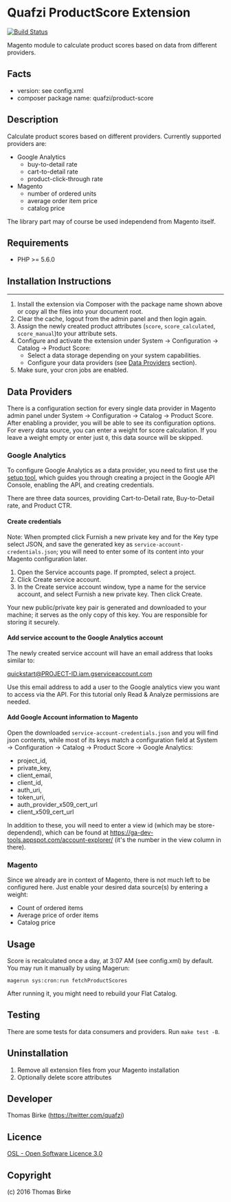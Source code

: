 # Quafzi ProductScore Extension
[![Build
Status](https://travis-ci.org/quafzi/magento-product-score.svg?branch=develop)](https://travis-ci.org/quafzi/magento-product-score)

Magento module to calculate product scores based on data from different providers.

## Facts
- version: see config.xml
- composer package name: quafzi/product-score

## Description
Calculate product scores based on different providers.
Currently supported providers are:

* Google Analytics
  * buy-to-detail rate
  * cart-to-detail rate
  * product-click-through rate
* Magento
  * number of ordered units
  * average order item price
  * catalog price

The library part may of course be used independend from Magento itself.

## Requirements
- PHP >= 5.6.0

## Installation Instructions
-------------------------
1. Install the extension via Composer with the package name shown above or copy all the files into your document root.
2. Clear the cache, logout from the admin panel and then login again.
3. Assign the newly created product attributes (``score``, ``score_calculated``, ``score_manual``)to your attribute sets.
4. Configure and activate the extension under System → Configuration → Catalog → Product Score:
   * Select a data storage depending on your system capabilities.
   * Configure your data providers (see [Data Providers](#data-providers) section).
5. Make sure, your cron jobs are enabled.

## Data Providers
There is a configuration section for every single data provider in Magento admin panel under System → Configuration → Catalog → Product Score. After enabling a provider, you will be able to see its configuration options. For every data source, you can enter a weight for score calculation. If you leave a weight empty or enter just ``0``, this data source will be skipped.

### Google Analytics
To configure Google Analytics as a data provider, you need to first use the [setup tool](https://console.developers.google.com/start/api?id=analyticsreporting.googleapis.com&credential=client_key), which guides you through creating a project in the Google API Console, enabling the API, and creating credentials.

There are three data sources, providing Cart-to-Detail rate, Buy-to-Detail rate, and Product CTR.

#### Create credentials

  Note: When prompted click Furnish a new private key and for the Key type select JSON, and save the generated key as ``service-account-credentials.json``; you will need to enter some of its content into your Magento configuration later.

1. Open the Service accounts page. If prompted, select a project.
2. Click Create service account.
3. In the Create service account window, type a name for the service account, and select Furnish a new private key. Then click Create.

Your new public/private key pair is generated and downloaded to your machine; it serves as the only copy of this key. You are responsible for storing it securely.

#### Add service account to the Google Analytics account

The newly created service account will have an email address that looks similar to:

  quickstart@PROJECT-ID.iam.gserviceaccount.com

Use this email address to add a user to the Google analytics view you want to access via the API. For this tutorial only Read & Analyze permissions are needed.

#### Add Google Account information to Magento

Open the downloaded ``service-account-credentials.json`` and you will find json contents, while most of its keys match a configuration field at System → Configuration → Catalog → Product Score → Google Analytics:

* project_id,
* private_key,
* client_email,
* client_id,
* auth_uri,
* token_uri,
* auth_provider_x509_cert_url
* client_x509_cert_url

In addition to these, you will need to enter a view id (which may be store-dependend), which can be found at https://ga-dev-tools.appspot.com/account-explorer/ (it's the number in the view column in there).

### Magento

Since we already are in context of Magento, there is not much left to be configured here. Just enable your desired data source(s) by entering a weight:

* Count of ordered items
* Average price of order items
* Catalog price

## Usage
Score is recalculated once a day, at 3:07 AM (see config.xml) by default. You may run it manually by using Magerun:

    magerun sys:cron:run fetchProductScores

After running it, you might need to rebuild your Flat Catalog.

## Testing
There are some tests for data consumers and providers. Run ``make test -B``.

## Uninstallation
1. Remove all extension files from your Magento installation
2. Optionally delete score attributes

## Developer

Thomas Birke (https://twitter.com/quafzi)

## Licence
[OSL - Open Software Licence 3.0](http://opensource.org/licenses/osl-3.0.php)

## Copyright
(c) 2016 Thomas Birke
